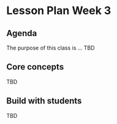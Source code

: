# Lesson Plan Week 3

## Agenda

The purpose of this class is ... TBD

## Core concepts

TBD

## Build with students

TBD
